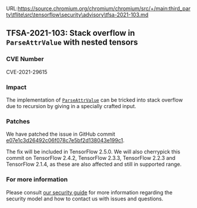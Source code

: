 URL:https://source.chromium.org/chromium/chromium/src/+/main:third_party\tflite\src\tensorflow\security\advisory\tfsa-2021-103.md
## TFSA-2021-103: Stack overflow in `ParseAttrValue` with nested tensors

### CVE Number
CVE-2021-29615

### Impact
The implementation of
[`ParseAttrValue`](https://github.com/tensorflow/tensorflow/blob/c22d88d6ff33031aa113e48aa3fc9aa74ed79595/tensorflow/core/framework/attr_value_util.cc#L397-L453)
can be tricked into stack overflow due to recursion by giving in a specially
crafted input.

### Patches
We have patched the issue in GitHub commit
[e07e1c3d26492c06f078c7e5bf2d138043e199c1](https://github.com/tensorflow/tensorflow/commit/e07e1c3d26492c06f078c7e5bf2d138043e199c1).

The fix will be included in TensorFlow 2.5.0. We will also cherrypick this
commit on TensorFlow 2.4.2, TensorFlow 2.3.3, TensorFlow 2.2.3 and TensorFlow
2.1.4, as these are also affected and still in supported range.

### For more information
Please consult [our security
guide](https://github.com/tensorflow/tensorflow/blob/master/SECURITY.md) for
more information regarding the security model and how to contact us with issues
and questions.
